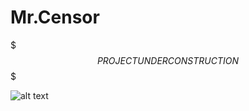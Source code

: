 # Mr.Censor

$$$ PROJECT UNDER CONSTRUCTION $$$

![alt  text](https://media.giphy.com/media/EIiJp9cQ3GeEU/giphy.gif)
